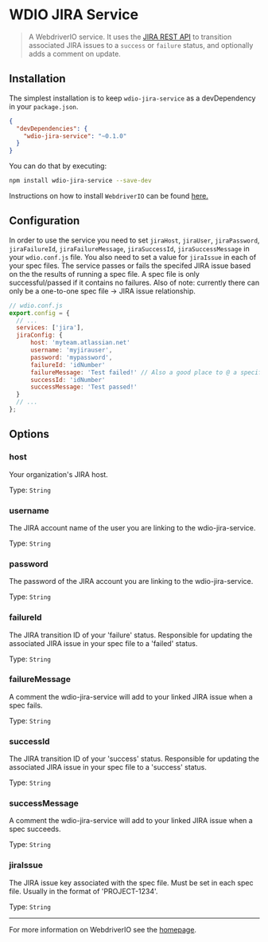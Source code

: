 WDIO JIRA Service
==========

> A WebdriverIO service. It uses the [JIRA REST API](https://docs.atlassian.com/jira/REST/latest/) to transition associated JIRA issues to a `success` or `failure` status, and optionally adds a comment on update.

## Installation

The simplest installation is to keep `wdio-jira-service` as a devDependency in your `package.json`.

```json
{
  "devDependencies": {
    "wdio-jira-service": "~0.1.0"
  }
}
```

You can do that by executing:

```bash
npm install wdio-jira-service --save-dev
```

Instructions on how to install `WebdriverIO` can be found [here.](http://webdriver.io/guide/getstarted/install.html)

## Configuration

In order to use the service you need to set `jiraHost`, `jiraUser`, `jiraPassword`, `jiraFailureId`, `jiraFailureMessage`, `jiraSuccessId`, `jiraSuccessMessage`  in your `wdio.conf.js` file. You also need to set a value for `jiraIssue` in each of your spec files. The service passes or fails the specifed JIRA issue based on the the results of running a spec file. A spec file is only successful/passed if it contains no failures. Also of note: currently there can only be a one-to-one spec file -> JIRA issue relationship. 


```js
// wdio.conf.js
export.config = {
  // ...
  services: ['jira'],
  jiraConfig: {
      host: 'myteam.atlassian.net'
      username: 'myjirauser',
      password: 'mypassword',
      failureId: 'idNumber'
      failureMessage: 'Test failed!' // Also a good place to @ a specific user / group on test failures or specify associated build numbers.
      successId: 'idNumber'
      successMessage: 'Test passed!'
  }
  // ...
};
```


## Options

### host
Your organization's JIRA host.

Type: `String`

### username
The JIRA account name of the user you are linking to the wdio-jira-service.

Type: `String`

### password
The password of the JIRA account you are linking to the wdio-jira-service.

Type: `String`

### failureId
The JIRA transition ID of your 'failure' status. Responsible for updating the associated JIRA issue in your spec file to a 'failed' status.

Type: `String`

### failureMessage
A comment the wdio-jira-service will add to your linked JIRA issue when a spec fails.

Type: `String`

### successId
The JIRA transition ID of your 'success' status. Responsible for updating the associated JIRA issue in your spec file to a 'success' status.

Type: `String`

### successMessage
A comment the wdio-jira-service will add to your linked JIRA issue when a spec succeeds.

Type: `String`


### jiraIssue
The JIRA issue key associated with the spec file. Must be set in each spec file. Usually in the format of 'PROJECT-1234'.

Type: `String`


----

For more information on WebdriverIO see the [homepage](http://webdriver.io).
